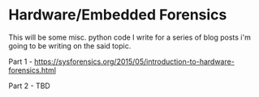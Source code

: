 Hardware/Embedded Forensics
============================

This will be some misc. python code I write for a series of blog posts i'm going to be writing on the said topic.

Part 1 - https://sysforensics.org/2015/05/introduction-to-hardware-forensics.html

Part 2 - TBD